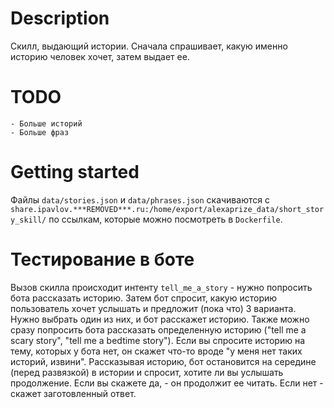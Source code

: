# Description

Скилл, выдающий истории. Сначала спрашивает, какую именно историю человек хочет, затем выдает ее.

# TODO
    - Больше историй
    - Больше фраз

# Getting started

Файлы `data/stories.json` и `data/phrases.json` скачиваются с `share.ipavlov.***REMOVED***.ru:/home/export/alexaprize_data/short_story_skill/` по ссылкам, которые можно посмотреть в `Dockerfile`.

# Тестирование в боте

Вызов скилла происходит интенту `tell_me_a_story` - нужно попросить бота рассказать историю.
Затем бот спросит, какую историю пользователь хочет услышать и предложит (пока что) 3 варианта.
Нужно выбрать один из них, и бот расскажет историю.
Также можно сразу попросить бота рассказать определенную историю ("tell me a scary story", "tell me a bedtime story").
Если вы спросите историю на тему, которых у бота нет, он скажет что-то вроде "у меня нет таких историй, извини".
Рассказывая историю, бот остановится на середине (перед развязкой) в истории и спросит, хотите ли вы услышать продолжение.
Если вы скажете да, - он продолжит ее читать.
Если нет - скажет заготовленный ответ.
